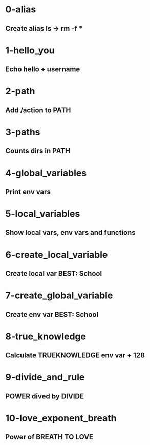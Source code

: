 # 0-alias
## Create alias ls -> rm -f *

# 1-hello_you
## Echo hello + username

# 2-path
## Add /action to PATH

# 3-paths
## Counts dirs in PATH

# 4-global_variables
## Print env vars

# 5-local_variables
## Show local vars, env vars and functions

# 6-create_local_variable
## Create local var BEST: School

# 7-create_global_variable
## Create env var BEST: School

# 8-true_knowledge
## Calculate TRUEKNOWLEDGE env var + 128

# 9-divide_and_rule
## POWER dived by DIVIDE

# 10-love_exponent_breath
## Power of BREATH TO LOVE
